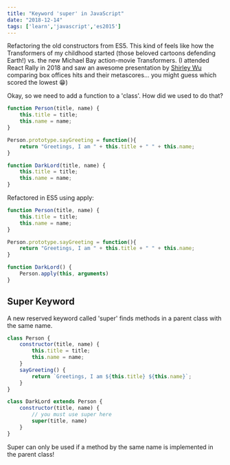```yaml
---
title: "Keyword 'super' in JavaScript"
date: "2018-12-14"
tags: ['learn','javascript','es2015']
---
```


Refactoring the old constructors from ES5.  This kind of feels like how the Transformers of my childhood started (those beloved cartoons defending Earth!) vs. the new Michael Bay action-movie Transformers.  (I attended React Rally in 2018 and saw an awesome presentation by [Shirley Wu](http://sxywu.com/) comparing box offices hits and their metascores... you might guess which scored the lowest :grin:)

Okay, so we need to add a function to a 'class'.  How did we used to do that?

```javascript
function Person(title, name) {
    this.title = title;
    this.name = name;
}

Person.prototype.sayGreeting = function(){
    return "Greetings, I am " + this.title + " " + this.name;
}

function DarkLord(title, name) {
    this.title = title;
    this.name = name;
}
```

Refactored in ES5 using apply:
```javascript
function Person(title, name) {
    this.title = title;
    this.name = name;
}

Person.prototype.sayGreeting = function(){
    return "Greetings, I am " + this.title + " " + this.name;
}

function DarkLord() {
    Person.apply(this, arguments)
}
```

## Super Keyword
A new reserved keyword called 'super' finds methods in a parent class with the same name.

```javascript
class Person {
    constructor(title, name) {
        this.title = title;
        this.name = name;
    }
    sayGreeting() {
        return `Greetings, I am ${this.title} ${this.name}`;
    }
}

class DarkLord extends Person {
    constructor(title, name) {
        // you must use super here
        super(title, name)
    }
}
```
Super can only be used if a method by the same name is implemented in the parent class!